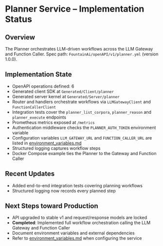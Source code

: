 # Planner Service – Implementation Status

## Overview
The Planner orchestrates LLM-driven workflows across the LLM Gateway and Function Caller.
Spec path: `FountainAi/openAPI/v1/planner.yml` (version 1.0.0).

## Implementation State
- OpenAPI operations defined: 6
- Generated client SDK at `Generated/Client/planner`
- Generated server kernel at `Generated/Server/planner`
- Router and handlers orchestrate workflows via `LLMGatewayClient` and `FunctionCallerClient`
- Integration tests cover the `planner_list_corpora`, `planner_reason` and `planner_execute` endpoints
- Prometheus metrics exposed at `/metrics`
- Authentication middleware checks the `PLANNER_AUTH_TOKEN` environment variable
- Configuration variables `LLM_GATEWAY_URL` and `FUNCTION_CALLER_URL` are listed in [environment_variables.md](../../../../../docs/environment_variables.md)
- Structured logging captures workflow steps
- Docker Compose example ties the Planner to the Gateway and Function Caller

## Recent Updates
- Added end-to-end integration tests covering planning workflows
- Structured logging now records every planned step

## Next Steps toward Production
- API upgraded to stable v1 and request/response models are locked
- **Completed**: Implemented full workflow orchestration calling the LLM Gateway and Function Caller
- Document environment variables and external dependencies
- Refer to [environment_variables.md](../../../../../docs/environment_variables.md) when configuring the service
